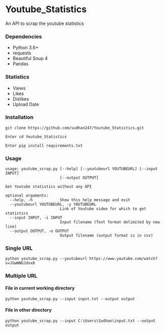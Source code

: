 # Youtube_Statistics
An API to scrap the youtube statistics

### Dependencies
* Python 3.6+
* requests
* Beautiful Soup 4
* Pandas

### Statistics
* Views
* Likes
* Dislikes
* Upload Date

### Installation

    git clone https://github.com/sudhan247/Youtube_Statistics.git
    
    Enter cd Youtube_Statistics
    
    Enter pip install requirements.txt
    

### Usage
```
usage: youtube_scrap.py [--help] [--youtubeurl YOUTUBEURL] [--input INPUT]
                        [--output OUTPUT]

Get Youtube statistics without any API

optional arguments:
  --help, -h            Show this help message and exit
  --youtubeurl YOUTUBEURL, -y YOUTUBEURL
                        Link of Youtube video for which to get statistics
  --input INPUT, -i INPUT
                        Input filename (Text format delimited by new line)
  --output OUTPUT, -o OUTPUT
                        Output filename (output format is in csv)
```

### Single URL
```
python youtube_scrap.py --youtubeurl https://www.youtube.com/watch?v=JGwWNGJdvx8
```

### Multiple URL
#### File in current working directory
```
python youtube_scrap.py --input input.txt --output output
```
#### File in other directory
```
python youtube_scrap.py --input C:\Users\Sudhan\input.txt --output output
```
